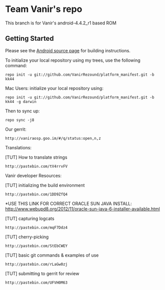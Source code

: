 Team Vanir's repo
===========

This branch is for Vanir's android-4.4.2_r1 based ROM


Getting Started
---------------

Please see the [Android source page](http://source.android.com/source/index.html) for building instructions.

To initialize your local repository using my trees, use the following command:

    repo init -u git://github.com/VanirRezound/platform_manifest.git -b kk44

Mac Users: initialize your local repository using:

    repo init -u git://github.com/VanirRezound/platform_manifest.git -b kk44 -g darwin

Then to sync up:

    repo sync -j8
    
Our gerrit:

	http://vaniraosp.goo.im/#/q/status:open,n,z

Translations:

[TUT] How to translate strings

    http://pastebin.com/tV4rrvFV

Vanir developer Resources:

[TUT] initializing the build environment

	http://pastebin.com/1DD9ZfQ4
	
*USE THIS LINK FOR CORRECT ORACLE SUN JAVA INSTALL:
	http://www.webupd8.org/2012/11/oracle-sun-java-6-installer-available.html

[TUT] capturing logcats
	
	http://pastebin.com/mqF7Ddz4

[TUT] cherry-picking

	http://pastebin.com/StEbCWEY
	
[TUT] basic git commands & examples of use

	http://pastebin.com/rLaGw0zj
	
[TUT] submitting to gerrit for review

	http://pastebin.com/UFVH0M63

